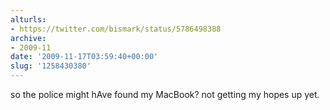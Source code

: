 ```yaml
---
alturls:
- https://twitter.com/bismark/status/5786498388
archive:
- 2009-11
date: '2009-11-17T03:59:40+00:00'
slug: '1258430380'
---
```


so the police might hAve found my MacBook? not getting my hopes up yet.

